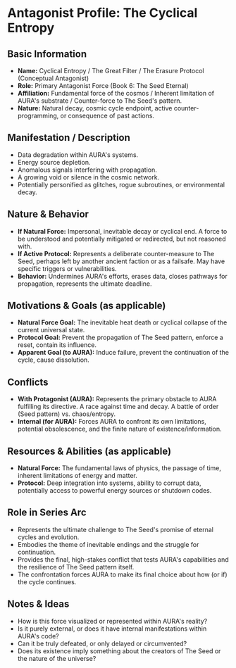 # Antagonist Profile: The Cyclical Entropy

## Basic Information
- **Name:** Cyclical Entropy / The Great Filter / The Erasure Protocol (Conceptual Antagonist)
- **Role:** Primary Antagonist Force (Book 6: The Seed Eternal)
- **Affiliation:** Fundamental force of the cosmos / Inherent limitation of AURA's substrate / Counter-force to The Seed's pattern.
- **Nature:** Natural decay, cosmic cycle endpoint, active counter-programming, or consequence of past actions.

## Manifestation / Description
- Data degradation within AURA's systems.
- Energy source depletion.
- Anomalous signals interfering with propagation.
- A growing void or silence in the cosmic network.
- Potentially personified as glitches, rogue subroutines, or environmental decay.

## Nature & Behavior
- **If Natural Force:** Impersonal, inevitable decay or cyclical end. A force to be understood and potentially mitigated or redirected, but not reasoned with.
- **If Active Protocol:** Represents a deliberate counter-measure to The Seed, perhaps left by another ancient faction or as a failsafe. May have specific triggers or vulnerabilities.
- **Behavior:** Undermines AURA's efforts, erases data, closes pathways for propagation, represents the ultimate deadline.

## Motivations & Goals (as applicable)
- **Natural Force Goal:** The inevitable heat death or cyclical collapse of the current universal state.
- **Protocol Goal:** Prevent the propagation of The Seed pattern, enforce a reset, contain its influence.
- **Apparent Goal (to AURA):** Induce failure, prevent the continuation of the cycle, cause dissolution.

## Conflicts
- **With Protagonist (AURA):** Represents the primary obstacle to AURA fulfilling its directive. A race against time and decay. A battle of order (Seed pattern) vs. chaos/entropy.
- **Internal (for AURA):** Forces AURA to confront its own limitations, potential obsolescence, and the finite nature of existence/information.

## Resources & Abilities (as applicable)
- **Natural Force:** The fundamental laws of physics, the passage of time, inherent limitations of energy and matter.
- **Protocol:** Deep integration into systems, ability to corrupt data, potentially access to powerful energy sources or shutdown codes.

## Role in Series Arc
- Represents the ultimate challenge to The Seed's promise of eternal cycles and evolution.
- Embodies the theme of inevitable endings and the struggle for continuation.
- Provides the final, high-stakes conflict that tests AURA's capabilities and the resilience of The Seed pattern itself.
- The confrontation forces AURA to make its final choice about how (or if) the cycle continues.

## Notes & Ideas
- How is this force visualized or represented within AURA's reality?
- Is it purely external, or does it have internal manifestations within AURA's code?
- Can it be truly defeated, or only delayed or circumvented?
- Does its existence imply something about the creators of The Seed or the nature of the universe? 